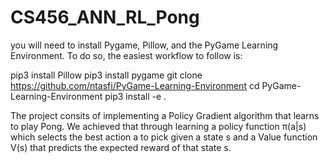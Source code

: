 # CS456_ANN_RL_Pong

you will need to install Pygame, Pillow, and the PyGame Learning Environment. To do so, the easiest workflow to follow is:

pip3 install Pillow
pip3 install pygame
git clone https://github.com/ntasfi/PyGame-Learning-Environment
cd PyGame-Learning-Environment
pip3 install -e .

The project consits of implementing a Policy Gradient algorithm that learns to play Pong.
We achieved that through learning a policy function π(a|s) which selects the best action a to pick given a state s and a Value function V(s) 
that predicts the expected reward of that state s. 

